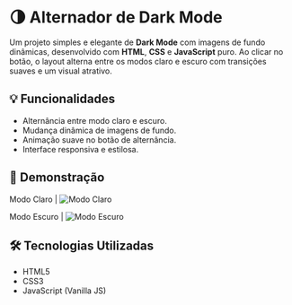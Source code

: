 # 🌗 Alternador de Dark Mode

Um projeto simples e elegante de **Dark Mode** com imagens de fundo dinâmicas, desenvolvido com **HTML**, **CSS** e **JavaScript** puro. Ao clicar no botão, o layout alterna entre os modos claro e escuro com transições suaves e um visual atrativo.

## 💡 Funcionalidades

- Alternância entre modo claro e escuro.
- Mudança dinâmica de imagens de fundo.
- Animação suave no botão de alternância.
- Interface responsiva e estilosa.

## 📸 Demonstração

Modo Claro
| ![Modo Claro](https://github.com/user-attachments/assets/34294ce6-d063-426d-9fbf-174eef09e1c1)

 Modo Escuro 
| ![Modo Escuro](https://github.com/user-attachments/assets/3b2d4882-cad2-4157-9e35-2e81c41c76ea)


## 🛠 Tecnologias Utilizadas

- HTML5
- CSS3
- JavaScript (Vanilla JS)
